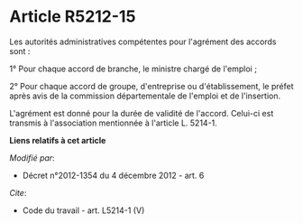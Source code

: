# Article R5212-15

Les autorités administratives compétentes pour l'agrément des accords sont : 

1° Pour chaque accord de branche, le ministre chargé de l'emploi ; 

2° Pour chaque accord de groupe, d'entreprise ou d'établissement, le préfet après avis de la commission départementale de
l'emploi et de l'insertion. 

L'agrément est donné pour la durée de validité de l'accord. Celui-ci est transmis à l'association mentionnée à l'article L.
5214-1.

**Liens relatifs à cet article**

_Modifié par_:

  - Décret n°2012-1354 du 4 décembre 2012 - art. 6

_Cite_:

  - Code du travail - art. L5214-1 (V)
